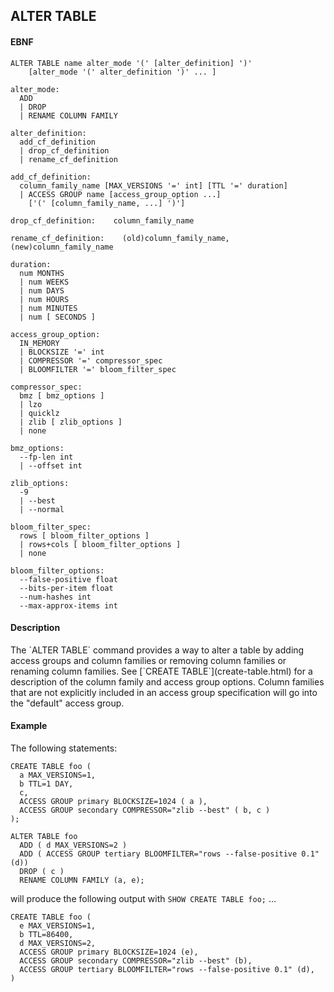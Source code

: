 ALTER TABLE
-----------
#### EBNF

    ALTER TABLE name alter_mode '(' [alter_definition] ')'
        [alter_mode '(' alter_definition ')' ... ]

    alter_mode:
      ADD
      | DROP
      | RENAME COLUMN FAMILY 

    alter_definition:
      add_cf_definition
      | drop_cf_definition
      | rename_cf_definition

    add_cf_definition:
      column_family_name [MAX_VERSIONS '=' int] [TTL '=' duration]
      | ACCESS GROUP name [access_group_option ...]
        ['(' [column_family_name, ...] ')']
    
    drop_cf_definition:    column_family_name
    
    rename_cf_definition:    (old)column_family_name, (new)column_family_name

    duration:
      num MONTHS
      | num WEEKS
      | num DAYS
      | num HOURS
      | num MINUTES
      | num [ SECONDS ]

    access_group_option:
      IN_MEMORY
      | BLOCKSIZE '=' int
      | COMPRESSOR '=' compressor_spec
      | BLOOMFILTER '=' bloom_filter_spec

    compressor_spec:
      bmz [ bmz_options ]
      | lzo
      | quicklz
      | zlib [ zlib_options ]
      | none

    bmz_options:
      --fp-len int
      | --offset int

    zlib_options:
      -9
      | --best
      | --normal

    bloom_filter_spec:
      rows [ bloom_filter_options ]
      | rows+cols [ bloom_filter_options ]
      | none

    bloom_filter_options:
      --false-positive float
      --bits-per-item float
      --num-hashes int
      --max-approx-items int

#### Description
<p>
The `ALTER TABLE` command provides a way to alter a table by adding access
groups and column families or removing column families or renaming column families.  See
[`CREATE TABLE`](create-table.html) for a description of the column family
and access group options.  Column families that are not explicitly
included in an access group specification will go into the "default"
access group.

#### Example
<p>
The following statements:

    CREATE TABLE foo (
      a MAX_VERSIONS=1,
      b TTL=1 DAY,
      c,
      ACCESS GROUP primary BLOCKSIZE=1024 ( a ),
      ACCESS GROUP secondary COMPRESSOR="zlib --best" ( b, c )
    );

    ALTER TABLE foo
      ADD ( d MAX_VERSIONS=2 )
      ADD ( ACCESS GROUP tertiary BLOOMFILTER="rows --false-positive 0.1" (d))
      DROP ( c ) 
      RENAME COLUMN FAMILY (a, e); 

will produce the following output with `SHOW CREATE TABLE foo;` ...

    CREATE TABLE foo (
      e MAX_VERSIONS=1,
      b TTL=86400,
      d MAX_VERSIONS=2,
      ACCESS GROUP primary BLOCKSIZE=1024 (e),
      ACCESS GROUP secondary COMPRESSOR="zlib --best" (b),
      ACCESS GROUP tertiary BLOOMFILTER="rows --false-positive 0.1" (d),
    )

























